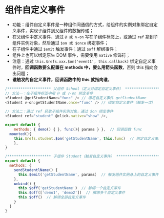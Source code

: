 # 组件自定义事件

* 功能：组件自定义事件是一种组件间通信的方式，给组件的实例对象绑定自定义事件，实现子组件到父组件的数据传递；
* 在父组件中定义事件，通过 `@ 或 v-on`  写在子组件标签上，或通过 `ref` 拿到子组件实例对象，然后通过 `$on 或 $once` 绑定事件；
* 在子组件中通过 `$emit` 触发事件；通过 `$off` 解绑事件；
* 组件上也可以绑定原生 DOM 事件，需要使用 ```native``` 修饰符；
* 注意：通过 ```this.$refs.xxx.$on('event1', this.callback)``` 绑定自定义事件时，**回调函数要么配置在 methods 中，要么用箭头函数**，否则 this 指向会出问题；
* **谁触发的自定义事件，回调函数中的 this 就指向谁**。

```javascript
/******************** 父组件 School（定义并绑定自定义事件） ********************/
// 方法一：在子组件标签中用 @ 或 v-on 绑定事件
<Student @getStudentName="func" /> // 绑定自定义事件 getStudentName
<Student v-on:getStudentName.once="func" /> // 绑定自定义事件（触发一次）
  
// 方法二：通过 ref 获取子组件实例对象，通过 $on 绑定事件
<Student ref="student" @click.native="show" />,

export default {
	methods: { demo() { }, func(){ params } },  // 回调函数 func
  mounted(){
    this.$refs.student.$on('getStudentName', this.func)  // 绑定自定义事件 getStudentName
	},
}

/******************** 子组件 Student（触发自定义事件） ********************/
export default {
  methods: {
    sendStudentlName() {
      this.$emit('getStudentName', params)  // 触发组件实例身上的自定义事件 
    },
    unbind() {
      this.$off('getStudentName')  // 解绑一个自定义事件
      this.$off(['demo1', 'demo2'])  // 解绑多个自定义事件
      this.$off()  // 解绑全部自定义事件
    }
  }
}
```
